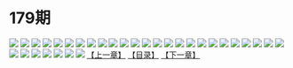 # 179期
![](https://mao.mhtupian.com/uploads/img/7563/97691/001.jpg)
![](https://mao.mhtupian.com/uploads/img/7563/97691/002.jpg)
![](https://mao.mhtupian.com/uploads/img/7563/97691/003.jpg)
![](https://mao.mhtupian.com/uploads/img/7563/97691/004.jpg)
![](https://mao.mhtupian.com/uploads/img/7563/97691/005.jpg)
![](https://mao.mhtupian.com/uploads/img/7563/97691/006.jpg)
![](https://mao.mhtupian.com/uploads/img/7563/97691/007.jpg)
![](https://mao.mhtupian.com/uploads/img/7563/97691/008.jpg)
![](https://mao.mhtupian.com/uploads/img/7563/97691/009.jpg)
![](https://mao.mhtupian.com/uploads/img/7563/97691/010.jpg)
![](https://mao.mhtupian.com/uploads/img/7563/97691/011.jpg)
![](https://mao.mhtupian.com/uploads/img/7563/97691/012.jpg)
![](https://mao.mhtupian.com/uploads/img/7563/97691/013.jpg)
![](https://mao.mhtupian.com/uploads/img/7563/97691/014.jpg)
![](https://mao.mhtupian.com/uploads/img/7563/97691/015.jpg)
![](https://mao.mhtupian.com/uploads/img/7563/97691/016.jpg)
![](https://mao.mhtupian.com/uploads/img/7563/97691/017.jpg)
![](https://mao.mhtupian.com/uploads/img/7563/97691/018.jpg)
![](https://mao.mhtupian.com/uploads/img/7563/97691/019.jpg)
![](https://mao.mhtupian.com/uploads/img/7563/97691/020.jpg)
![](https://mao.mhtupian.com/uploads/img/7563/97691/021.jpg)
![](https://mao.mhtupian.com/uploads/img/7563/97691/022.jpg)
![](https://mao.mhtupian.com/uploads/img/7563/97691/023.jpg)
![](https://mao.mhtupian.com/uploads/img/7563/97691/024.jpg)
![](https://mao.mhtupian.com/uploads/img/7563/97691/025.jpg)
![](https://mao.mhtupian.com/uploads/img/7563/97691/026.jpg)
![](https://mao.mhtupian.com/uploads/img/7563/97691/027.jpg)
![](https://mao.mhtupian.com/uploads/img/7563/97691/028.jpg)
![](https://mao.mhtupian.com/uploads/img/7563/97691/029.jpg)
![](https://mao.mhtupian.com/uploads/img/7563/97691/030.jpg)
![](https://mao.mhtupian.com/uploads/img/7563/97691/031.jpg)
![](https://mao.mhtupian.com/uploads/img/7563/97691/032.jpg)
[【上一章】](./103.md)
[【目录】](./README.md)
[【下一章】](./105.md)

